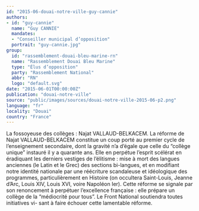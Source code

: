 ```yaml
---
id: "2015-06-douai-notre-ville-guy-cannie"
authors:
- id: "guy-cannie"
  name: "Guy CANNIE"
  mandates: 
  - "Conseiller municipal d’opposition"
  portrait: "guy-cannie.jpg"
group:
  id: "rassemblement-douai-bleu-marine-rn"
  name: "Rassemblement Douai Bleu Marine"
  type: "Élus d’opposition"
  party: "Rassemblement National"
  abbr: "RN"
  logo: "default.svg"
date: "2015-06-01T00:00:00Z"
publication: "douai-notre-ville"
source: "public/images/sources/douai-notre-ville-2015-06-p2.png"
language: "fr"
locality: "Douai"
country: "France"
---
```


La fossoyeuse des collèges : Najat VALLAUD-BELKACEM.
La réforme de Najat VALLAUD-BELKACEM constitue un coup porté au premier cycle de l’enseignement secondaire, dont la gravité n’a d’égale que celle du “collège unique” instauré il y a quarante ans. Elle en perpétue l’esprit scélérat en éradiquant les derniers vestiges de l’élitisme : mise à mort des langues anciennes (le Latin et le Grec) des sections bi-langues, et en modifiant notre identité nationale par une réécriture scandaleuse et idéologique des programmes, particulièrement en Histoire (on occultera Saint-Louis, Jeanne d’Arc, Louis XIV, Louis XVI, voire Napoléon Ier). Cette réforme se signale par son renoncement à perpétuer l’excellence française : elle prépare un collège de la “médiocrité pour tous”.
Le Front National soutiendra toutes initiatives vi-
sant à faire échouer cette lamentable réforme.
